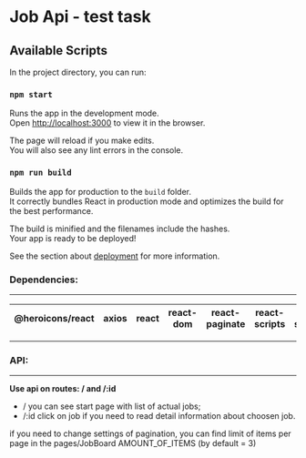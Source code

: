 # Job Api - test task

## Available Scripts

In the project directory, you can run:

### `npm start`

Runs the app in the development mode.\
Open [http://localhost:3000](http://localhost:3000) to view it in the browser.

The page will reload if you make edits.\
You will also see any lint errors in the console.

### `npm run build`

Builds the app for production to the `build` folder.\
It correctly bundles React in production mode and optimizes the build for the best performance.

The build is minified and the filenames include the hashes.\
Your app is ready to be deployed!

See the section about [deployment](https://facebook.github.io/create-react-app/docs/deployment) for more information.

### Dependencies:

---

| @heroicons/react | axios | react | react-dom | react-paginate | react-scripts | react-spinners | typescript |
| ---------------- | ----- | ----- | --------- | -------------- | ------------- | -------------- | ---------- |

---

### API:

---

**Use api on routes: / and /:id**

- / you can see start page with list of actual jobs;
- /:id click on job if you need to read detail information about choosen job.

if you need to change settings of pagination, you can find limit of items per page in the pages/JobBoard AMOUNT_OF_ITEMS (by default = 3)
